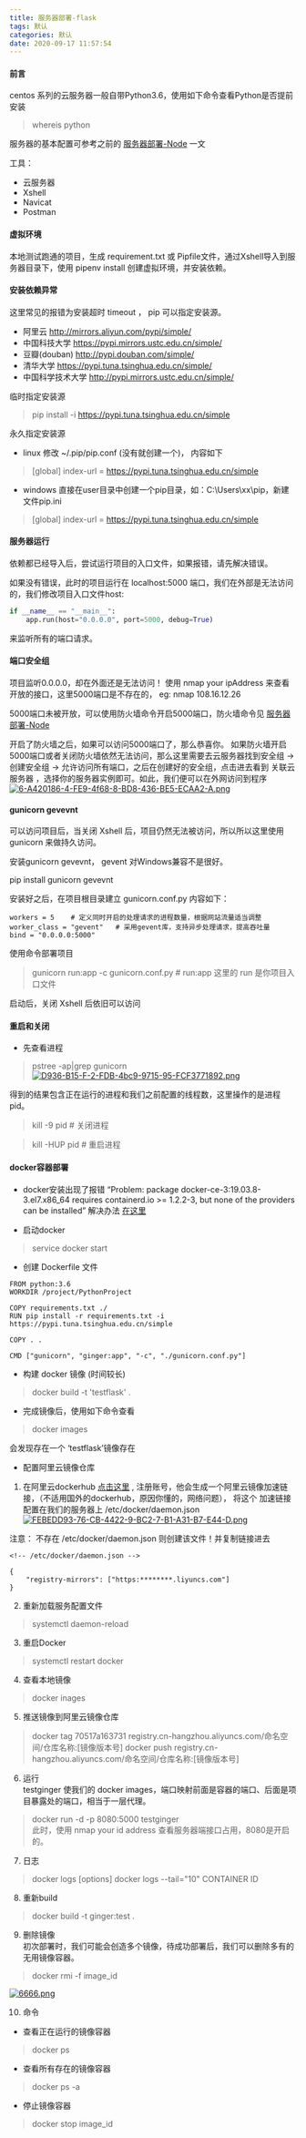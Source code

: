 ```yaml
---
title: 服务器部署-flask
tags: 默认
categories: 默认
date: 2020-09-17 11:57:54
---
```


#### 前言  

centos 系列的云服务器一般自带Python3.6，使用如下命令查看Python是否提前安装  

> whereis python

服务器的基本配置可参考之前的 [服务器部署-Node](http://fanghl.top/2020/06/09/server/#more) 一文  

工具： 

* 云服务器
* Xshell
* Navicat
* Postman

#### 虚拟环境

本地测试跑通的项目，生成 requirement.txt 或 Pipfile文件，通过Xshell导入到服务器目录下，使用 pipenv install 创建虚拟环境，并安装依赖。


#### 安装依赖异常  

这里常见的报错为安装超时 timeout ， pip 可以指定安装源。  

* 阿里云 http://mirrors.aliyun.com/pypi/simple/ 
* 中国科技大学 https://pypi.mirrors.ustc.edu.cn/simple/ 
* 豆瓣(douban) http://pypi.douban.com/simple/ 
* 清华大学 https://pypi.tuna.tsinghua.edu.cn/simple/ 
* 中国科学技术大学 http://pypi.mirrors.ustc.edu.cn/simple/

临时指定安装源  
>  pip install -i https://pypi.tuna.tsinghua.edu.cn/simple

永久指定安装源  

* linux  修改 ~/.pip/pip.conf (没有就创建一个)， 内容如下
> [global]
> index-url = https://pypi.tuna.tsinghua.edu.cn/simple

* windows  直接在user目录中创建一个pip目录，如：C:\Users\xx\pip，新建文件pip.ini  
> [global]
> index-url = https://pypi.tuna.tsinghua.edu.cn/simple

#### 服务器运行  

依赖都已经导入后，尝试运行项目的入口文件，如果报错，请先解决错误。  

如果没有错误，此时的项目运行在 localhost:5000 端口，我们在外部是无法访问的，我们修改项目入口文件host: 

```python 
if __name__ == "__main__": 
    app.run(host="0.0.0.0", port=5000, debug=True)
```
来监听所有的端口请求。

#### 端口安全组

项目监听0.0.0.0，却在外面还是无法访问！
使用 nmap your ipAddress 来查看开放的接口，这里5000端口是不存在的，
eg: nmap 108.16.12.26  

5000端口未被开放，可以使用防火墙命令开启5000端口，防火墙命令见 [服务器部署-Node](http://fanghl.top/2020/06/09/server/#more)   

开启了防火墙之后，如果可以访问5000端口了，那么恭喜你。
如果防火墙开启5000端口或者关闭防火墙依然无法访问，那么这里需要去云服务器找到安全组 -> 创建安全组 -> 允许访问所有端口，之后在创建好的安全组，点击进去看到 关联云服务器 ，选择你的服务器实例即可。如此，我们便可以在外网访问到程序  
[![6-A420186-4-FE9-4f68-8-BD8-436-BE5-ECAA2-A.png](https://i.postimg.cc/BZgH5Z1p/6-A420186-4-FE9-4f68-8-BD8-436-BE5-ECAA2-A.png)](https://postimg.cc/K411x2f3)

#### gunicorn gevevnt  

可以访问项目后，当关闭 Xshell 后，项目仍然无法被访问，所以所以这里使用 gunicorn 来做持久访问。

安装gunicorn gevevnt， gevent 对Windows兼容不是很好。  

pip install gunicorn gevevnt  

安装好之后，在项目根目录建立 gunicorn.conf.py  内容如下：  

```
workers = 5    # 定义同时开启的处理请求的进程数量，根据网站流量适当调整
worker_class = "gevent"   # 采用gevent库，支持异步处理请求，提高吞吐量
bind = "0.0.0.0:5000"
```

使用命令部署项目  

> gunicorn run:app -c gunicorn.conf.py     # run:app 这里的 run 是你项目入口文件

启动后，关闭 Xshell 后依旧可以访问  

#### 重启和关闭  

* 先查看进程  
> pstree -ap|grep gunicorn  
[![D936-B15-F-2-FDB-4bc9-9715-95-FCF3771892.png](https://i.postimg.cc/cJ2XSxcw/D936-B15-F-2-FDB-4bc9-9715-95-FCF3771892.png)](https://postimg.cc/qtc8cdSv)

得到的结果包含正在运行的进程和我们之前配置的线程数，这里操作的是进程pid。

> kill -9 pid   # 关闭进程

> kill -HUP pid  # 重启进程


#### docker容器部署  

* docker安装出现了报错 “Problem: package docker-ce-3:19.03.8-3.el7.x86_64 requires containerd.io >= 1.2.2-3, but none of the providers can be installed”
解决办法 [在这里](https://blog.csdn.net/shana_8/article/details/105190368)

* 启动docker  
> service docker start 

* 创建 Dockerfile 文件  
```
FROM python:3.6
WORKDIR /project/PythonProject

COPY requirements.txt ./
RUN pip install -r requirements.txt -i https://pypi.tuna.tsinghua.edu.cn/simple

COPY . .

CMD ["gunicorn", "ginger:app", "-c", "./gunicorn.conf.py"]

```

* 构建 docker 镜像 (时间较长)
> docker build -t 'testflask' .

* 完成镜像后，使用如下命令查看  
> docker images

会发现存在一个 ‘testflask’镜像存在  

* 配置阿里云镜像仓库  
1. 在阿里云dockerhub [点击这里](https://cr.console.aliyun.com/cn-hangzhou/instances/mirrors) , 注册账号，他会生成一个阿里云镜像加速链接，（不适用国外的dockerhub，原因你懂的，网络问题）， 将这个 加速链接 配置在我们的服务器上  /etc/docker/daemon.json   
[![FEBEDD93-76-CB-4422-9-BC2-7-B1-A31-B7-E44-D.png](https://i.postimg.cc/TPdxy960/FEBEDD93-76-CB-4422-9-BC2-7-B1-A31-B7-E44-D.png)](https://postimg.cc/9DnKKyzw)  

注意： 不存在 /etc/docker/daemon.json 则创建该文件！并复制链接进去  

```josn
<!-- /etc/docker/daemon.json -->

{
    "registry-mirrors": ["https:********.liyuncs.com"]
}

```  
2. 重新加载服务配置文件  
> systemctl daemon-reload  

3. 重启Docker  
> systemctl restart docker  

4. 查看本地镜像  
> docker inages  

5. 推送镜像到阿里云镜像仓库  
> docker tag 70517a163731 registry.cn-hangzhou.aliyuncs.com/命名空间/仓库名称:[镜像版本号]
> docker push registry.cn-hangzhou.aliyuncs.com/命名空间/仓库名称:[镜像版本号]

6. 运行  
testginger 使我们的 docker images，端口映射前面是容器的端口、后面是项目暴露处的端口，相当于一层代理。  
> docker run -d -p 8080:5000 testginger  
此时，使用 nmap your id address 查看服务器端接口占用，8080是开启的。  

7. 日志   
> docker logs [options]
> docker logs --tail="10" CONTAINER ID

8. 重新build
> docker build -t ginger:test .

9. 删除镜像  
初次部署时，我们可能会创造多个镜像，待成功部署后，我们可以删除多有的无用镜像容器。  
> docker rmi -f image_id   
 
[![6666.png](https://i.postimg.cc/2jWBDzWh/6666.png)](https://postimg.cc/qgk7cHjv)

10. 命令  
 * 查看正在运行的镜像容器  
 > docker ps  

 * 查看所有存在的镜像容器
 > docker ps -a 

 * 停止镜像容器  
 > docker stop image_id